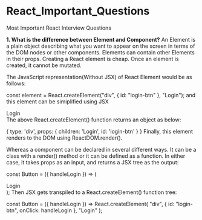 # React_Important_Questions
Most Important React Interview Questions

**1. What is the difference between Element and Component?**
An Element is a plain object describing what you want to appear on the screen in terms of the DOM nodes or other components. Elements can contain other Elements in their props. Creating a React element is cheap. Once an element is created, it cannot be mutated.

The JavaScript representation(Without JSX) of React Element would be as follows:

const element = React.createElement("div", { id: "login-btn" }, "Login");
and this element can be simiplified using JSX

  <div id="login-btn">Login</div>
The above React.createElement() function returns an object as below:

{
  type: 'div',
  props: {
    children: 'Login',
    id: 'login-btn'
  }
}
Finally, this element renders to the DOM using ReactDOM.render().

Whereas a component can be declared in several different ways. It can be a class with a render() method or it can be defined as a function. In either case, it takes props as an input, and returns a JSX tree as the output:

const Button = ({ handleLogin }) => (
  <div id={"login-btn"} onClick={handleLogin}>
    Login
  </div>
);
Then JSX gets transpiled to a React.createElement() function tree:

const Button = ({ handleLogin }) =>
  React.createElement(
    "div",
    { id: "login-btn", onClick: handleLogin },
    "Login"
  );

